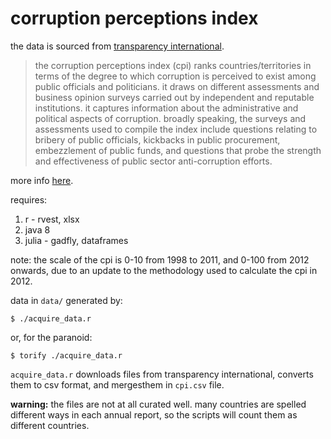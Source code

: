 # corruption perceptions index 

the data is sourced from [transparency international](http://www.transparency.org/research/cpi/overview).  

> the corruption perceptions index (cpi) ranks countries/territories in terms of the degree to which corruption is perceived to exist among public officials and politicians. it draws on different assessments and business opinion surveys carried out by independent and reputable institutions. it captures information about the administrative and political aspects of corruption. broadly speaking, the surveys and assessments used to compile the index include questions relating to bribery of public officials, kickbacks in public procurement, embezzlement of public funds, and questions that probe the strength and effectiveness of public sector anti-corruption efforts.   

more info [here](http://www.transparency.org/cpi2014/in_detail).  

requires: 

1. r - rvest, xlsx   
2. java 8  
3. julia - gadfly, dataframes  

note: the scale of the cpi is 0-10 from 1998 to 2011, and 0-100 from 2012 onwards, due to an update to the methodology used to calculate the cpi in 2012.  

data in `data/` generated by:
```
$ ./acquire_data.r
```
or, for the paranoid:
```
$ torify ./acquire_data.r
```

`acquire_data.r` downloads files from transparency international, converts them to csv format, and mergesthem in `cpi.csv` file.  

**warning:** the files are not at all curated well. 
many countries are spelled different ways in each annual report, so the scripts will count them as different countries. 
